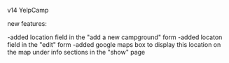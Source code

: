 
v14 YelpCamp

new features: 

-added location field in the "add a new campground" form
-added locaton field in the "edit" form
-added google maps box to display this location on the map under info sections in the "show" page
